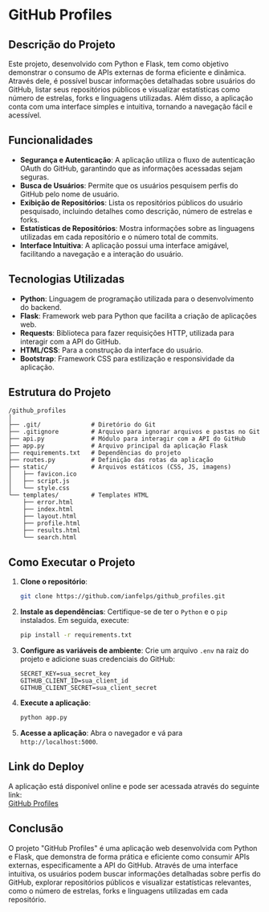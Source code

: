 # GitHub Profiles

## Descrição do Projeto

Este projeto, desenvolvido com Python e Flask, tem como objetivo demonstrar o consumo de APIs externas de forma eficiente e dinâmica. Através dele, é possível buscar informações detalhadas sobre usuários do GitHub, listar seus repositórios públicos e visualizar estatísticas como número de estrelas, forks e linguagens utilizadas. Além disso, a aplicação conta com uma interface simples e intuitiva, tornando a navegação fácil e acessível.

## Funcionalidades

- **Segurança e Autenticação**: A aplicação utiliza o fluxo de autenticação OAuth do GitHub, garantindo que as informações acessadas sejam seguras.
- **Busca de Usuários**: Permite que os usuários pesquisem perfis do GitHub pelo nome de usuário.
- **Exibição de Repositórios**: Lista os repositórios públicos do usuário pesquisado, incluindo detalhes como descrição, número de estrelas e forks.
- **Estatísticas de Repositórios**: Mostra informações sobre as linguagens utilizadas em cada repositório e o número total de commits.
- **Interface Intuitiva**: A aplicação possui uma interface amigável, facilitando a navegação e a interação do usuário.

## Tecnologias Utilizadas

- **Python**: Linguagem de programação utilizada para o desenvolvimento do backend.
- **Flask**: Framework web para Python que facilita a criação de aplicações web.
- **Requests**: Biblioteca para fazer requisições HTTP, utilizada para interagir com a API do GitHub.
- **HTML/CSS**: Para a construção da interface do usuário.
- **Bootstrap**: Framework CSS para estilização e responsividade da aplicação.

## Estrutura do Projeto

```
/github_profiles
│
├── .git/              # Diretório do Git
├── .gitignore         # Arquivo para ignorar arquivos e pastas no Git
├── api.py             # Módulo para interagir com a API do GitHub
├── app.py             # Arquivo principal da aplicação Flask
├── requirements.txt   # Dependências do projeto
├── routes.py          # Definição das rotas da aplicação
├── static/            # Arquivos estáticos (CSS, JS, imagens)
│   ├── favicon.ico
│   ├── script.js
│   └── style.css
└── templates/         # Templates HTML
    ├── error.html
    ├── index.html
    ├── layout.html
    ├── profile.html
    ├── results.html
    └── search.html
```

## Como Executar o Projeto

1. **Clone o repositório**:
   ```bash
   git clone https://github.com/ianfelps/github_profiles.git
   ```

2. **Instale as dependências**: Certifique-se de ter o `Python` e o `pip` instalados. Em seguida, execute:
   ```bash
   pip install -r requirements.txt
   ```

3. **Configure as variáveis de ambiente**: Crie um arquivo `.env` na raiz do projeto e adicione suas credenciais do GitHub:
   ```
   SECRET_KEY=sua_secret_key
   GITHUB_CLIENT_ID=sua_client_id
   GITHUB_CLIENT_SECRET=sua_client_secret
   ```

4. **Execute a aplicação**:
   ```bash
   python app.py
   ```

5. **Acesse a aplicação**: Abra o navegador e vá para `http://localhost:5000`.

## Link do Deploy

A aplicação está disponível online e pode ser acessada através do seguinte link:  
[GitHub Profiles](https://ianfelps.pythonanywhere.com)

## Conclusão

O projeto "GitHub Profiles" é uma aplicação web desenvolvida com Python e Flask, que demonstra de forma prática e eficiente como consumir APIs externas, especificamente a API do GitHub. Através de uma interface intuitiva, os usuários podem buscar informações detalhadas sobre perfis do GitHub, explorar repositórios públicos e visualizar estatísticas relevantes, como o número de estrelas, forks e linguagens utilizadas em cada repositório.